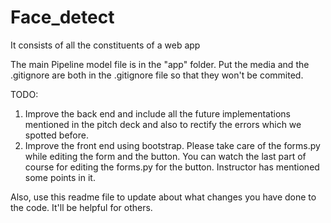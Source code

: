 # Face_detect
It consists of all the constituents of a web app

The main Pipeline model file is in the "app" folder.
Put the media and the .gitignore are both in the .gitignore file so that they won't be commited.

TODO:
1. Improve the back end and include all the future implementations mentioned in the pitch deck and also to rectify the errors which we spotted before.
2. Improve the front end using bootstrap. Please take care of the forms.py while editing the form and the button. You can watch the last part of course 
   for editing the forms.py for the button. Instructor has mentioned some points in it.
   
Also, use this readme file to update about what changes you have done to the code. It'll be helpful for others. 
